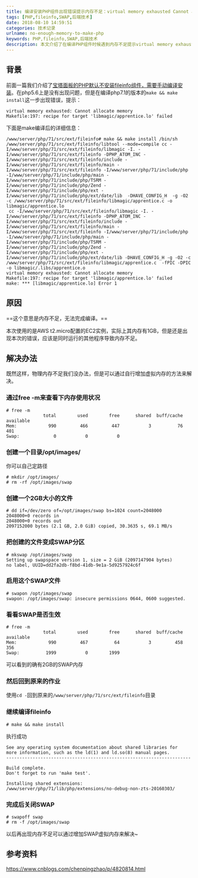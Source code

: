 ```yaml
---
title: 编译安装PHP组件出现错误提示内存不足：virtual memory exhausted Cannot allocate memory 
tags: [PHP,fileinfo,SWAP,后端技术]
date: 2018-08-10 14:59:51
categories: 技术记录
urlname: no-enough-memory-to-make-php
keywords: PHP,fileinfo,SWAP,后端技术
description: 本文介绍了在编译PHP组件时候遇到内存不足提示virtual memory exhausted Cannot allocate memory的时候，如何增加SWAP虚拟内存来解决。
---
```


## 背景
前面一篇我们介绍了[宝塔面板的PHP默认不安装fileinfo组件，需要手动编译安装](https://huaien.me/article/backend/bt-panel-install-fileinfo-for-php/)。在php5.6上是没有出现问题，但是在编译php7.1的版本的`make && make install`这一步出现错误，提示：
<!--MORE-->

```
virtual memory exhausted: Cannot allocate memory
Makefile:197: recipe for target 'libmagic/apprentice.lo' failed
```
下面是make编译后的详细信息：

```
/www/server/php/71/src/ext/fileinfo# make && make install /bin/sh /www/server/php/71/src/ext/fileinfo/libtool --mode=compile cc -I/www/server/php/71/src/ext/fileinfo/libmagic -I. -I/www/server/php/71/src/ext/fileinfo -DPHP_ATOM_INC -I/www/server/php/71/src/ext/fileinfo/include -I/www/server/php/71/src/ext/fileinfo/main -I/www/server/php/71/src/ext/fileinfo -I/www/server/php/71/include/php -I/www/server/php/71/include/php/main -I/www/server/php/71/include/php/TSRM -I/www/server/php/71/include/php/Zend -I/www/server/php/71/include/php/ext -I/www/server/php/71/include/php/ext/date/lib  -DHAVE_CONFIG_H  -g -O2   -c /www/server/php/71/src/ext/fileinfo/libmagic/apprentice.c -o libmagic/apprentice.lo
 cc -I/www/server/php/71/src/ext/fileinfo/libmagic -I. -I/www/server/php/71/src/ext/fileinfo -DPHP_ATOM_INC -I/www/server/php/71/src/ext/fileinfo/include -I/www/server/php/71/src/ext/fileinfo/main -I/www/server/php/71/src/ext/fileinfo -I/www/server/php/71/include/php -I/www/server/php/71/include/php/main -I/www/server/php/71/include/php/TSRM -I/www/server/php/71/include/php/Zend -I/www/server/php/71/include/php/ext -I/www/server/php/71/include/php/ext/date/lib -DHAVE_CONFIG_H -g -O2 -c /www/server/php/71/src/ext/fileinfo/libmagic/apprentice.c  -fPIC -DPIC -o libmagic/.libs/apprentice.o
virtual memory exhausted: Cannot allocate memory
Makefile:197: recipe for target 'libmagic/apprentice.lo' failed
make: *** [libmagic/apprentice.lo] Error 1

```
## 原因
==这个意思是内存不足，无法完成编译。==

本次使用的是AWS t2.micro配置的EC2实例，实际上其内存有1GB，但是还是出现本次的错误，应该是同时运行的其他程序导致内存不足。

## 解决办法

既然这样，物理内存不足我们没办法，但是可以通过自行增加虚拟内存的方法来解决。

### 通过free -m来查看下内存使用状况

```
# free -m
              total        used        free      shared  buff/cache   available
Mem:            990         466         447           3          76         401
Swap:             0           0           0

```
### 创建一个目录/opt/images/
 你可以自己定路径

```
# mkdir /opt/images/
# rm -rf /opt/images/swap
```
### 创建一个2GB大小的文件
```
# dd if=/dev/zero of=/opt/images/swap bs=1024 count=2048000
2048000+0 records in
2048000+0 records out
2097152000 bytes (2.1 GB, 2.0 GiB) copied, 30.3635 s, 69.1 MB/s

```

### 把创建的文件变成SWAP分区
```
# mkswap /opt/images/swap
Setting up swapspace version 1, size = 2 GiB (2097147904 bytes)
no label, UUID=dd2fa2db-f8bd-41db-9e1a-5d9257924c6f

```
### 启用这个SWAP文件

```
# swapon /opt/images/swap
swapon: /opt/images/swap: insecure permissions 0644, 0600 suggested.

```
### 看看SWAP是否生效

```
# free -m
              total        used        free      shared  buff/cache   available
Mem:            990         467          64           3         458         356
Swap:          1999           0        1999

```
可以看到的确有2GB的SWAP内存

### 然后回到原来的作业
使用`cd -`回到原来的`/www/server/php/71/src/ext/fileinfo`目录


### 继续编译fileinfo

```
# make && make install
```

执行成功

```
See any operating system documentation about shared libraries for
more information, such as the ld(1) and ld.so(8) manual pages.
----------------------------------------------------------------------

Build complete.
Don't forget to run 'make test'.

Installing shared extensions:     /www/server/php/71/lib/php/extensions/no-debug-non-zts-20160303/

```

### 完成后关闭SWAP


```
# swapoff swap
# rm -f /opt/images/swap

```
以后再出现内存不足可以通过增加SWAP虚拟内存来解决~


## 参考资料

https://www.cnblogs.com/chenpingzhao/p/4820814.html



